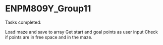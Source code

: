 # ENPM809Y_Group11

Tasks completed:

Load maze and save to array
Get start and goal points as user input
Check if points are in free space and in the maze.
